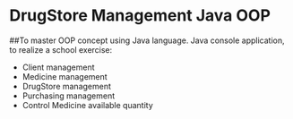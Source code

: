 # DrugStore Management Java OOP
##To master OOP concept using Java language.
Java console application, to realize a school exercise:
* Client management
* Medicine management
* DrugStore management
* Purchasing management
* Control Medicine available quantity

